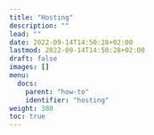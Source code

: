 ```yaml
---
title: "Hosting"
description: ""
lead: ""
date: 2022-09-14T14:50:28+02:00
lastmod: 2022-09-14T14:50:28+02:00
draft: false
images: []
menu:
  docs:
    parent: "how-to"
    identifier: "hosting"
weight: 380
toc: true
---
```

